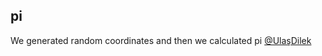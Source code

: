 ## pi
We generated random coordinates and then we calculated pi
[@UlaşDilek](https://github.com/ulasdilek)
